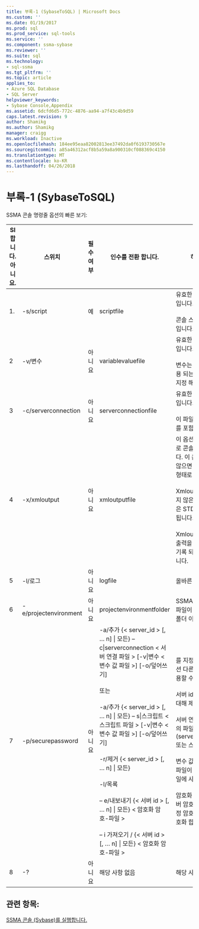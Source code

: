 ```yaml
---
title: 부록-1 (SybaseToSQL) | Microsoft Docs
ms.custom: ''
ms.date: 01/19/2017
ms.prod: sql
ms.prod_service: sql-tools
ms.service: ''
ms.component: ssma-sybase
ms.reviewer: ''
ms.suite: sql
ms.technology:
- sql-ssma
ms.tgt_pltfrm: ''
ms.topic: article
applies_to:
- Azure SQL Database
- SQL Server
helpviewer_keywords:
- Sybase Console,Appendix
ms.assetid: 6dcfd6d5-772c-4876-aa94-a7f43c4b9d59
caps.latest.revision: 9
author: Shamikg
ms.author: Shamikg
manager: craigg
ms.workload: Inactive
ms.openlocfilehash: 184ee95eaa82002813ee37492da0f6193730567e
ms.sourcegitcommit: a85a46312acf8b5a59a8a900310cf088369c4150
ms.translationtype: MT
ms.contentlocale: ko-KR
ms.lasthandoff: 04/26/2018
---
```

# <a name="appendix---1-sybasetosql"></a>부록-1 (SybaseToSQL)
SSMA 콘솔 명령줄 옵션의 빠른 보기:  
  
|Sl 합니다. 아니요.|스위치|필수 여부|인수를 전환 합니다.|허용 되는 값|  
|-----------|----------|-------------|-------------------|--------------------|  
|1.|-s/script|예|scriptfile|유효한 XML 파일 이름입니다.<br /><br />콘솔 스크립트 정의 파일입니다.|  
|2|-v/변수|아니요|variablevaluefile|유효한 XML 파일 이름입니다.<br /><br />변수는 스크립트 파일 사용 되는 경우이 파일을 지정 해야 합니다.|  
|3|-c/serverconnection|아니요|serverconnectionfile|유효한 XML 파일 이름입니다.<br /><br />이 파일 서버 연결 정보를 포함합니다.|  
|4|-x/xmloutput|아니요|xmloutputfile|이 옵션은 XML 형식으로 콘솔 출력을 나타냅니다. 이 옵션을 지정 하지 않으면 기본 출력 텍스트 형태로 표시 됩니다.<br /><br />Xmloutputfile 지정 되지 않은 경우 XML 출력은 STDOUT으로 전송 됩니다.<br /><br />Xmloutputfile에 콘솔 출력을 XML 형식으로 기록 되는 파일의 이름입니다.|  
|5|-l/로그|아니요|logfile|올바른 파일 이름입니다.|  
|6|-e/projectenvironment|아니요|projectenvironmentfolder|SSMA 프로젝트 환경 파일이 포함 된 올바른 폴더 이름입니다.|  
|7|-p/securepassword|아니요|-a/추가 {< server_id > [, … n] &#124; 모든} – c&#124;serverconnection < 서버 연결 파일 > [-v&#124;변수 < 변수 값 파일 >] [-o/덮어쓰기]<br /><br />또는<br /><br />-a/추가 {< server_id > [, … n] &#124; 모든} – s&#124;스크립트 < 스크립트 파일 > [-v&#124;변수 < 변수 값 파일 >] [-o/덮어쓰기]<br /><br />-r/제거 {< server_id > [, … n] &#124; 모든}<br /><br />-l/목록<br /><br />– e/내보내기 {< 서버 id > [, … n] &#124; 모든} < 암호화 암호-파일 ><br /><br />– i 가져오기 / {< 서버 id > [, … n] &#124; 모든} < 암호화 암호-파일 >|를 지정 하는 경우이 옵션 다른 옵션과 함께 사용할 수 없습니다.<br /><br />서버 id: {string} 서버에 대해 제공 된 고유 ID<br /><br />서버 연결 파일: 서버 정의 파일 (serverconnectionfile 또는 스크립트 파일).<br /><br />변수 값 파일: 변수 정의 파일이 며 서버 연결 파일에 사용 합니다.<br /><br />암호화 암호 – 파일: 서버 암호 파일 사용자 지정 암호를 사용 하 여 암호화 합니다.|  
|8|-?|아니요|해당 사항 없음|해당 사항 없음|  
  
## <a name="see-also"></a>관련 항목:  
[SSMA 콘솔 (Sybase)를 실행합니다.](http://msdn.microsoft.com/en-us/ea8950b7-fabc-4aa4-89f8-9573a2617d70)  
  
